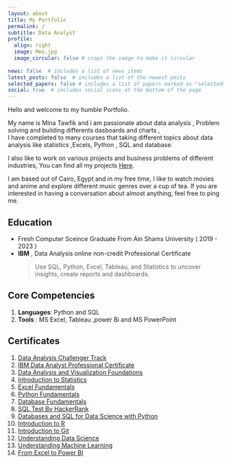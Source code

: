 ```yaml
---
layout: about
title: My Portfolio
permalink: /
subtitle: Data Analyst
profile:
  align: right
  image: Mee.jpg
  image_circular: false # crops the image to make it circular
  
news: false  # includes a list of news items
latest_posts: false  # includes a list of the newest posts
selected_papers: false # includes a list of papers marked as "selected={true}"
social: true  # includes social icons at the bottom of the page
---
```


Hello and welcome to my humble Portfolio.

My name is Mina Tawfik and i am passionate about data analysis , Problem solving and building differents dasboards and charts ,  
I have completed to many courses that taking different topics about data analysis like statistics ,Excels, Python , SQL and database.

I also like to work on various projects and business problems of different industries, You can find all my projects [Here](https://minaaa01.github.io/projects/).

I am based out of Cairo, Egypt and in my free time, I like to watch movies and anime and explore different music genres over a cup of tea. 
If you are interested in having a conversation about almost anything, feel free to ping me.

## **Education**

  * Fresh Computer Sceince Graduate From Ain Shams University ( 2019 - 2023 )
  * **IBM** , Data Analysis online non-credit Professional Certificate
     > Use SQL, Python, Excel, Tableau, and Statistics to uncover insights, create reports and dashboards.
  
## **Core Competencies**
  
  1. **Languages**: Python and SQL
  2. **Tools** : MS Excel, Tableau ,power Bi and MS PowerPoint
     
## **Certificates**
  1. [Data Analysis Challenger Track](https://drive.google.com/file/d/1heOV-pCJzIKQCG3vdO6uqV9QPWzoJgxc/view)
  2. [IBM Data Analyst Professional Certificate](https://www.coursera.org/account/accomplishments/specialization/certificate/MKAZKY987KD7)
  3. [Data Analysis and Visualization Foundations](https://www.coursera.org/account/accomplishments/specialization/certificate/WC6EEBQKYX6Q)
  4. [Introduction to Statistics](https://www.coursera.org/account/accomplishments/certificate/3F29E9CN78QB)
  5. [Excel Fundamentals](https://www.datacamp.com/completed/statement-of-accomplishment/track/14ab75fe9022fa6f55140dc5ceaee628468d04fd)
  6. [Python Fundamentals](https://www.datacamp.com/completed/statement-of-accomplishment/track/edb6f301d95aeeecb7546ece2f192a9322892f18)
  7. [Database Fundamentals](https://drive.google.com/file/d/1Uu57Z3Xh0k2_2AMUOzeLPmLbWmDJSVkg/view?usp=sharing)
  8. [SQL Test By HackerRank](https://www.hackerrank.com/certificates/37fda0da85c1)
  9. [Databases and SQL for Data Science with Python](https://www.coursera.org/account/accomplishments/certificate/VF2F6T4TF9CT)
  10. [Introduction to R](https://www.datacamp.com/completed/statement-of-accomplishment/course/a64f6e094a9a979f79d13b5fef05a00391af99ea)
  11. [Introduction to Git](https://www.datacamp.com/completed/statement-of-accomplishment/course/cb0d75b5b337108af8631775b348b63a11ff0f9d)
  12. [Understanding Data Science](https://www.datacamp.com/completed/statement-of-accomplishment/course/27fabb7407ba288d2c420500c31ee0c0327f0b48)
  13. [Understanding Machine Learning](https://www.datacamp.com/completed/statement-of-accomplishment/course/35627f7619d9f9535c75ca8d398b62cb8a64a1d3)
  14. [From Excel to Power BI](https://www.coursera.org/account/accomplishments/certificate/Q3KG6X7B4RKX)
